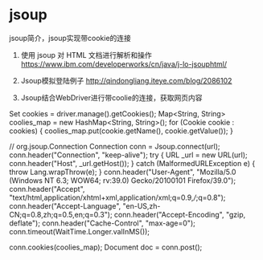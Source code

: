 # jsoup
jsoup简介，jsoup实现带cookie的连接

1. 使用 jsoup 对 HTML 文档进行解析和操作
https://www.ibm.com/developerworks/cn/java/j-lo-jsouphtml/

2. Jsoup模拟登陆例子
http://qindongliang.iteye.com/blog/2086102

3. Jsoup结合WebDriver进行带coolie的连接，获取网页内容

Set<Cookie> cookies = driver.manage().getCookies();
Map<String, String> coolies_map = new HashMap<String, String>();
  for (Cookie cookie : cookies) {
    coolies_map.put(cookie.getName(), cookie.getValue()); 
}

// org.jsoup.Connection
Connection conn = Jsoup.connect(url);
conn.header("Connection", "keep-alive");
try {
  URL _url = new URL(url);
  conn.header("Host", _url.getHost());
} catch (MalformedURLException e) {
  throw Lang.wrapThrow(e);
}
conn.header("User-Agent", "Mozilla/5.0 (Windows NT 6.3; WOW64; rv:39.0) Gecko/20100101 Firefox/39.0");
conn.header("Accept", "text/html,application/xhtml+xml,application/xml;q=0.9,*/*;q=0.8");
conn.header("Accept-Language", "en-US,zh-CN;q=0.8,zh;q=0.5,en;q=0.3");
conn.header("Accept-Encoding", "gzip, deflate");
conn.header("Cache-Control", "max-age=0");
conn.timeout(WaitTime.Longer.valInMS());

conn.cookies(coolies_map);
Document doc = conn.post();
